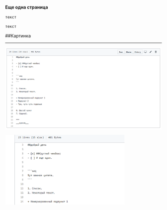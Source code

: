**Еще одна страница**

`текст`

```
текст
```

##Картинка


***

![](katalogkartinka/file123.png)


![](katalogkartinka/file234.png)


